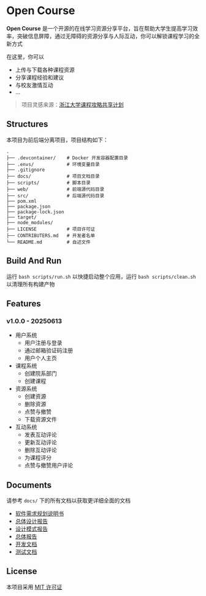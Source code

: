 # Open Course

**Open Course** 是一个开源的在线学习资源分享平台，旨在帮助大学生提高学习效率，突破信息屏障，通过无障碍的资源分享与人际互动，你可以解锁课程学习的全新方式

在这里，你可以

- 上传与下载各种课程资源
- 分享课程经验和建议
- 与校友激情互动
- ...

> 项目灵感来源：[浙江大学课程攻略共享计划](https://qsctech.github.io/zju-icicles/)

## Structures

本项目为前后端分离项目，项目结构如下：

```shell
.
├── .devcontainer/    # Docker 开发容器配置目录
├── .envs/            # 环境变量目录
├── .gitignore
├── docs/             # 项目文档目录
├── scripts/          # 脚本目录
├── web/              # 前端源代码目录
├── src/              # 后端源代码目录
├── pom.xml
├── package.json
├── package-lock.json
├── target/
├── node_modules/
├── LICENSE           # 项目许可证
├── CONTRIBUTERS.md   # 开发者名单
└── README.md         # 自述文件
```

## Build And Run

运行 `bash scripts/run.sh` 以快捷启动整个应用，运行 `bash scripts/clean.sh` 以清理所有构建产物

## Features

### v1.0.0 - 20250613

- 用户系统
  - 用户注册与登录
  - 通过邮箱验证码注册
  - 用户个人主页
- 课程系统
  - 创建院系部门
  - 创建课程
- 资源系统
  - 创建资源
  - 删除资源
  - 点赞与撤赞
  - 下载资源文件
- 互动系统
  - 发表互动评论
  - 更新互动评论
  - 删除互动评论
  - 为课程评分
  - 点赞与撤赞用户评论

## Documents

请参考 `docs/` 下的所有文档以获取更详细全面的文档

- [软件需求规划说明书](./docs/pdf/Software-Requirements-Specification.pdf)
- [总体设计报告](./docs/pdf/High-Level-Design.pdf)
- [设计模式报告](./docs/pdf/Design-Pattern-Report.pdf)
- [总体报告](./docs/pdf/Comprehensive-Report.pdf)
- [开发文档](./docs/dev/main.md)
- [测试文档](./docs/test/test.md)

## License

本项目采用 [MIT 许可证](./LICENSE)
